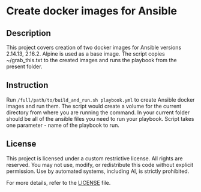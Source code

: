 # Create docker images for Ansible

## Description

This project covers creation of two docker images for Ansible versions 2.14.13, 2.16.2. Alpine is used as a base image. The script copies ~/grab_this.txt to the created images and runs the playbook from the present folder.

## Instruction

Run `/full/path/to/build_and_run.sh playbook.yml` to create Ansible docker images and run them. The script would create a volume for the current directory from where you are running the command. In your current folder should be all of the ansible files you need to run your playbook. Script takes one parameter - name of the playbook to run.

## License

This project is licensed under a custom restrictive license. All rights are reserved. You may not use, modify, or redistribute this code without explicit permission. Use by automated systems, including AI, is strictly prohibited.

For more details, refer to the [LICENSE](./LICENSE) file.
